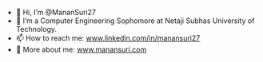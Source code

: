 - 👋 Hi, I’m @MananSuri27
- 👀 I’m a Computer Engineering Sophomore at Netaji Subhas University of Technology.
- 📫 How to reach me: www.linkedin.com/in/manansuri27
- 👾 More about me: www.manansuri.com

<!---
MananSuri27/MananSuri27 is a ✨ special ✨ repository because its `README.md` (this file) appears on your GitHub profile.
You can click the Preview link to take a look at your changes.
--->
